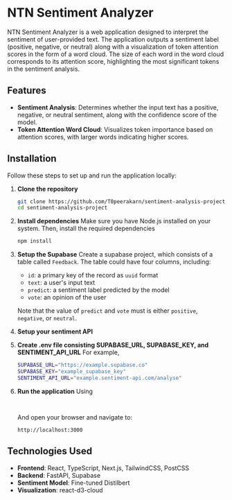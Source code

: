 # NTN Sentiment Analyzer

NTN Sentiment Analyzer is a web application designed to interpret the sentiment of user-provided text. The application outputs a sentiment label (positive, negative, or neutral) along with a visualization of token attention scores in the form of a word cloud. The size of each word in the word cloud corresponds to its attention score, highlighting the most significant tokens in the sentiment analysis.

## Features

- **Sentiment Analysis**: Determines whether the input text has a positive, negative, or neutral sentiment, along with the confidence score of the model.
- **Token Attention Word Cloud**: Visualizes token importance based on attention scores, with larger words indicating higher scores.

## Installation

Follow these steps to set up and run the application locally:

1. **Clone the repository**
   ```bash
   git clone https://github.com/T0peerakarn/sentiment-analysis-project.git
   cd sentiment-analysis-project
   ```

2. **Install dependencies**
   Make sure you have Node.js installed on your system. Then, install the required dependencies
   ```bash
   npm install
   ```
3. **Setup the Supabase**
   Create a supabase project, which consists of a table called `Feedback`. The table could have four columns, including:
   - `id`: a primary key of the record as `uuid` format
   - `text`: a user's input text
   - `predict`: a sentiment label predicted by the model
   - `vote`: an opinion of the user
   
   Note that the value of `predict` and `vote` must is either `positive`, `negative`, or `neutral`.

3. **Setup your sentiment API**
   
4. **Create .env file consisting SUPABASE_URL, SUPABASE_KEY, and SENTIMENT_API_URL**
   For example,
   ```bash
   SUPABASE_URL="https://example.supabase.co"
   SUPABASE_KEY="example_supabase_key"
   SENTIMENT_API_URL="example.sentiment-api.com/analyse"
   ```

6. **Run the application**
   Using
   ```bash
    
   ```
   
   And open your browser and navigate to:
   ```
   http://localhost:3000
   ```

## Technologies Used

- **Frontend**: React, TypeScript, Next.js, TailwindCSS, PostCSS
- **Backend**: FastAPI, Supabase
- **Sentiment Model**: Fine-tuned Distilbert
- **Visualization**: react-d3-cloud
